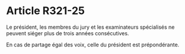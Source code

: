 # Article R321-25

Le président, les membres du jury et les examinateurs spécialisés ne peuvent siéger plus de trois années consécutives.

En cas de partage égal des voix, celle du président est prépondérante.
